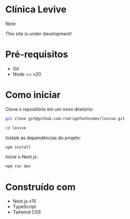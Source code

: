 # Clínica Levive

> [!NOTE]
> This site is under development!

# Pré-requisitos

- Git
- Node >= v20

# Como iniciar

Clone o repositório em um novo diretório:

```sh
git clone git@github.com:rodrigofontesdev/levive.git
```

```sh
cd levive
```

Instale as dependências do projeto:

```sh
npm install
```

Inicie o Next.js:

```sh
npm run dev
```

# Construído com

- Next.js v15
- TypeScript
- Tailwind CSS
